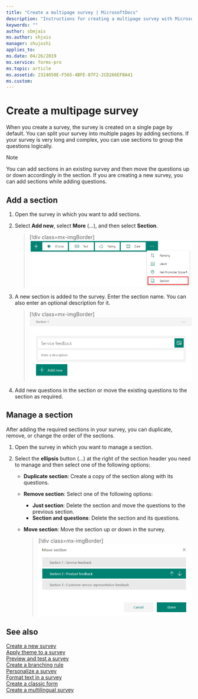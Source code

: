 ```yaml
---
title: "Create a multipage survey | MicrosoftDocs"
description: "Instructions for creating a multipage survey with Microsoft Forms Pro"
keywords: ""
author: sbmjais
ms.author: shjais
manager: shujoshi
applies_to: 
ms.date: 04/26/2019
ms.service: forms-pro
ms.topic: article
ms.assetid: 2324050E-F565-4BFE-87F2-2CD266EFBA41
ms.custom: 
---
```


# Create a multipage survey



When you create a survey, the survey is created on a single page by default. You can split your survey into multiple pages by adding sections. If your survey is very long and complex, you can use sections to group the questions logically.

> [!NOTE]
> You can add sections in an existing survey and then move the questions up or down accordingly in the section. If you are creating a new survey, you can add sections while adding questions.

## Add a section

1.	Open the survey in which you want to add sections.

2.	Select **Add new**, select **More** (...), and then select **Section**.

    > [!div class=mx-imgBorder]
    > ![Section button](media/section-button.png "Section button") 

3.	A new section is added to the survey. Enter the section name. You can also enter an optional description for it.

    > [!div class=mx-imgBorder]
    > ![New section added](media/section-name.png "New section added")

4.	Add new questions in the section or move the existing questions to the section as required.

## Manage a section

After adding the required sections in your survey, you can duplicate, remove, or change the order of the sections.

1.	Open the survey in which you want to manage a section.

2.	Select the **ellipsis** button (...) at the right of the section header you need to manage and then select one of the following options:

    - **Duplicate section**: Create a copy of the section along with its questions.
    - **Remove section**: Select one of the following options:
        - **Just section**: Delete the section and move the questions to the previous section.
        - **Section and questions**: Delete the section and its questions.
    - **Move section**: Move the section up or down in the survey.
        
        > [!div class=mx-imgBorder]
        > ![Move a section](media/move-section.png "Move a section")

## See also

[Create a new survey](create-new-survey.md)<br>
[Apply theme to a survey](apply-theme.md)<br>
[Preview and test a survey](preview-test-survey.md)<br>
[Create a branching rule](create-branching-rule.md)<br>
[Personalize a survey](personalize-survey.md)<br>
[Format text in a survey](survey-text-format.md)<br>
[Create a classic form](create-classic-form.md)<br>
[Create a multilingual survey](create-multilingual-survey.md)

